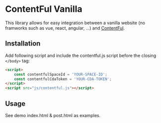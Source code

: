 # ContentFul Vanilla
This library allows for easy integration between a vanilla website (no framworks such as vue, react, angular, ...) and [ContentFul](https://www.contentful.com/).

## Installation
Add following script and include the contentful.js script before the closing `</body>` tag:
```html
<script>
    const contentfulSpaceId = 'YOUR-SPACE-ID';
    const contentfulCdaToken = 'YOUR-CDA-TOKEN';
</script>
<script src="js/contentful.js"></script>
```

## Usage
See demo index.html & post.html as examples.
